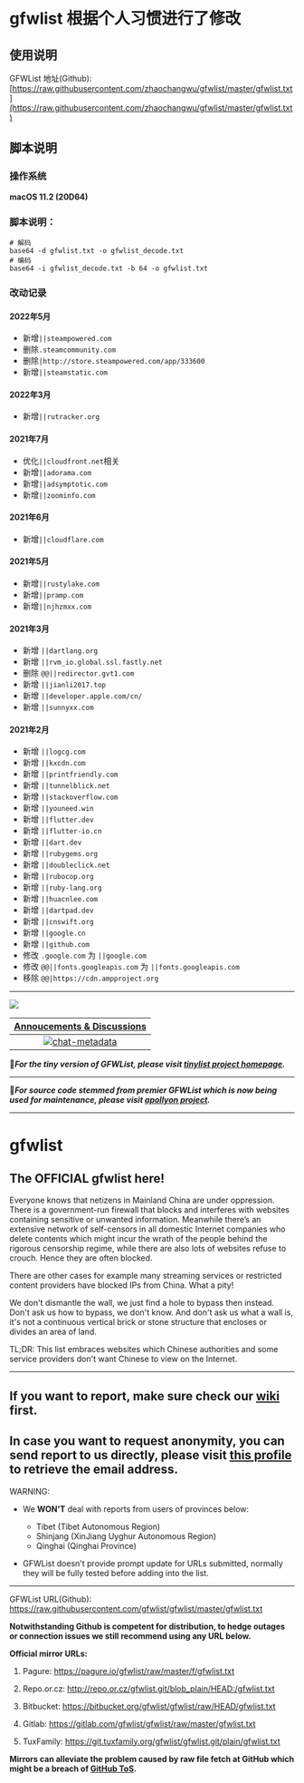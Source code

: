# gfwlist 根据个人习惯进行了修改

## 使用说明

GFWList 地址(Github):
[https://raw.githubusercontent.com/zhaochangwu/gfwlist/master/gfwlist.txt](https://raw.githubusercontent.com/zhaochangwu/gfwlist/master/gfwlist.txt)

## 脚本说明

### 操作系统

**macOS 11.2 (20D64)**

### 脚本说明：

```shell
# 解码
base64 -d gfwlist.txt -o gfwlist_decode.txt
# 编码
base64 -i gfwlist_decode.txt -b 64 -o gfwlist.txt
```

### 改动记录
#### 2022年5月
- 新增`||steampowered.com`
- 删除`.steamcommunity.com`
- 删除`|http://store.steampowered.com/app/333600`
- 新增`||steamstatic.com`

#### 2022年3月
- 新增`||rutracker.org`

#### 2021年7月
- 优化`||cloudfront.net`相关
- 新增`||adorama.com`
- 新增`||adsymptotic.com`
- 新增`||zoominfo.com`

#### 2021年6月
- 新增`||cloudflare.com`

#### 2021年5月

- 新增`||rustylake.com`
- 新增`||pramp.com`
- 新增`||njhzmxx.com`

#### 2021年3月

- 新增 `||dartlang.org`
- 新增 `||rvm_io.global.ssl.fastly.net`
- 删除 `@@||redirector.gvt1.com`
- 新增 `||jianli2017.top`
- 新增 `||developer.apple.com/cn/`
- 新增 `||sunnyxx.com`

#### 2021年2月

- 新增 `||logcg.com`
- 新增 `||kxcdn.com`
- 新增 `||printfriendly.com`
- 新增 `||tunnelblick.net`
- 新增 `||stackoverflow.com`
- 新增 `||youneed.win`
- 新增 `||flutter.dev`
- 新增 `||flutter-io.cn`
- 新增 `||dart.dev`
- 新增 `||rubygems.org`
- 新增 `||doubleclick.net`
- 新增 `||rubocop.org`
- 新增 `||ruby-lang.org`
- 新增 `||huacnlee.com`
- 新增 `||dartpad.dev`
- 新增 `||cnswift.org`
- 新增 `||google.cn`
- 新增 `||github.com`
- 修改 `.google.com` 为 `||google.com`
- 修改 `@@||fonts.googleapis.com` 为 `||fonts.googleapis.com`
- 移除 `@@|https://cdn.ampproject.org`

---

<a href="http://info.flagcounter.com/T2RV"><img src="http://s09.flagcounter.com/count2/T2RV/bg_FFFFFF/txt_000000/border_CCCCCC/columns_6/maxflags_20/viewers_GFWList/labels_1/pageviews_1/flags_0/percent_0/" border="0"></a>

|[Annoucements & Discussions][chat-room]|
|:---:|
| [![chat-metadata]][chat-room]|

[chat-metadata]: https://img.shields.io/gitter/room/nwjs/nw.js.svg?style=flat-square "Join the chat"
[chat-room]: https://gitter.im/gfwlist/gfwlist?utm_source=share-link&utm_medium=link&utm_campaign=share-link "GFWList@Gitter"

:tulip:***For the tiny version of GFWList, please visit [tinylist project homepage](https://github.com/gfwlist/tinylist).***
******

:hammer:***For source code stemmed from premier GFWList which is now being used for maintenance, please visit [apollyon project](https://github.com/gfwlist/apollyon).***
******

# gfwlist
## The OFFICIAL gfwlist here!

Everyone knows that netizens in Mainland China are under oppression. There is a government-run firewall that blocks and interferes with websites containing sensitive or unwanted information. Meanwhile there’s an extensive network of self-censors in all domestic Internet companies who delete contents which might incur the wrath of the people behind the rigorous censorship regime, while there are also lots of websites refuse to crouch. Hence they are often blocked.

There are other cases for example many streaming services or restricted content providers have blocked IPs from China. What a pity!

We don't dismantle the wall, we just find a hole to bypass then instead. Don't ask us how to bypass, we don't know. And don't ask us what a wall is, it's not a continuous vertical brick or stone structure that encloses or divides an area of land.

TL;DR: This list embraces websites which Chinese authorities and some service providers don't want Chinese to view on the Internet.

---
## If you want to report, make sure check our [wiki](https://github.com/gfwlist/gfwlist/wiki/Cautions) first.

## In case you want to request anonymity, you can send report to us directly, please visit [this profile](https://github.com/cicku) to retrieve the email address.

WARNING:

* We **WON'T** deal with reports from users of provinces below:

  - Tibet (Tibet Autonomous Region)
  - Shinjang (XinJiang Uyghur Autonomous Region)
  - Qinghai (Qinghai Province)

* GFWList doesn't provide prompt update for URLs submitted, normally they will be fully tested before adding into the list.

---

GFWList URL(Github): https://raw.githubusercontent.com/gfwlist/gfwlist/master/gfwlist.txt

**Notwithstanding Github is competent for distribution, to hedge outages or connection issues we still recommend using any URL below.**

**Official mirror URLs:**
1. Pagure: https://pagure.io/gfwlist/raw/master/f/gfwlist.txt

2. Repo.or.cz: http://repo.or.cz/gfwlist.git/blob_plain/HEAD:/gfwlist.txt

3. Bitbucket: https://bitbucket.org/gfwlist/gfwlist/raw/HEAD/gfwlist.txt

4. Gitlab: https://gitlab.com/gfwlist/gfwlist/raw/master/gfwlist.txt

5. TuxFamily: https://git.tuxfamily.org/gfwlist/gfwlist.git/plain/gfwlist.txt

**Mirrors can alleviate the problem caused by raw file fetch at GitHub which might be a breach of [GitHub ToS](https://github.com/site/terms).**
